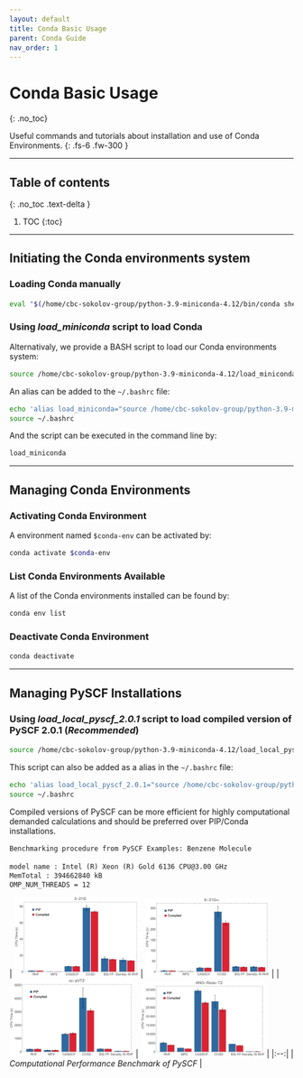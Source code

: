 ```yaml
---
layout: default
title: Conda Basic Usage
parent: Conda Guide
nav_order: 1
---
```


# Conda Basic Usage
{: .no_toc}

Useful commands and tutorials about installation and use of Conda Environments.
{: .fs-6 .fw-300 }

---
## Table of contents
{: .no_toc .text-delta }

1. TOC
{:toc}

---

## Initiating the Conda environments system
### Loading Conda manually
```bash
eval "$(/home/cbc-sokolov-group/python-3.9-miniconda-4.12/bin/conda shell.bash hook)"
```

### Using _load_miniconda_ script to load Conda
Alternativaly, we provide a BASH script to load our Conda environments system:
```bash
source /home/cbc-sokolov-group/python-3.9-miniconda-4.12/load_miniconda
```

An alias can be added to the `~/.bashrc` file:
```bash
echo 'alias load_miniconda="source /home/cbc-sokolov-group/python-3.9-miniconda-4.12/load_miniconda"' >> ~/.bashrc
source ~/.bashrc
```

And the script can be executed in the command line by:
```bash
load_miniconda
```

---

## Managing Conda Environments
### Activating Conda Environment
A environment named `$conda-env` can be activated by:
```bash
conda activate $conda-env
```

### List Conda Environments Available
A list of the Conda environments installed can be found by:
```bash
conda env list
```

### Deactivate Conda Environment
```bash
conda deactivate
```

---

## Managing PySCF Installations
### Using _load_local_pyscf_2.0.1_ script to load compiled version of PySCF 2.0.1 (*Recommended*)
```bash
source /home/cbc-sokolov-group/python-3.9-miniconda-4.12/load_local_pyscf_2.0.1
```

This script can also be added as a alias in the `~/.bashrc` file:
```bash
echo 'alias load_local_pyscf_2.0.1="source /home/cbc-sokolov-group/python-3.9-miniconda-4.12/load_local_pyscf_2.0.1"' >> ~/.bashrc
source ~/.bashrc
```

Compiled versions of PySCF can be more efficient for highly computational demanded calculations and should be preferred over PIP/Conda installations.
```
Benchmarking procedure from PySCF Examples: Benzene Molecule

model name : Intel (R) Xeon (R) Gold 6136 CPU@3.00 GHz
MemTotal : 394662840 kB
OMP_NUM_THREADS = 12
```

| <img src="pyscf_benchmark_images/3-21G.png" width="220"> | <img src="pyscf_benchmark_images/6-31Gss.png" width="220"> |
| <img src="pyscf_benchmark_images/cc-pVTZ.png" width="220"> | <img src="pyscf_benchmark_images/ANO-Ross-TZ.png" width="220"> |
|:--:|
| *Computational Performance Benchmark of PySCF* |

